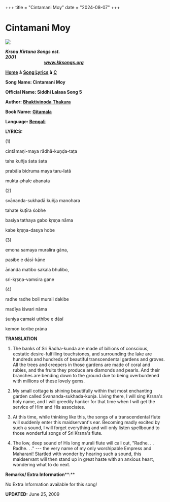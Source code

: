 +++
title = "Cintamani Moy"
date = "2024-08-07"
+++

# Cintamani Moy
[**![](http://kksongs.org/image_files/image002.jpg)**](http://kksongs.org/)

**_Krsna_** **_Kirtana Songs est. 2001_**                                                                                                                                                      **_www.kksongs.org_**

**[Home](http://kksongs.org/)** **à** **[Song Lyrics](http://kksongs.org/lyrics.html)** **à** **[C](http://kksongs.org/songs/song_c.html)**

**Song Name: Cintamani Moy**

**Official Name: Siddhi Lalasa Song 5**

**Author:** [**Bhaktivinoda** **Thakura**](http://kksongs.org/authors/list/bhaktivinoda.html)

**Book Name: [Gitamala](http://kksongs.org/authors/gitamala.html)**

**Language: [Bengali](http://kksongs.org/language/list/bengali.html)**

**LYRICS:**

(1)

cintāmaṇi-maya rādhā-kuṇḍa-taṭa

taha kuñja śata śata

prabāla bidruma maya taru-latā

mukta-phale abanata

(2)

svānanda-sukhadā kuñja manohara

tahate kuṭīra śobhe

basiya tathaya gabo kṛṣṇa nāma

kabe kṛṣṇa-dasya hobe

(3)

emona samaya muralira gāna,

pasibe e dāsī-kāne

ānanda matibo sakala bhulibo,

sri-kṛṣṇa-vamsira gane

(4)

radhe radhe boli murali dakibe

madīya īśwari nāma

śuniya camaki uthibe e dāsī

kemon koribe prāna

**TRANSLATION**

1) The banks of Sri Radha-kunda are made of billions of conscious, ecstatic desire-fulfilling touchstones, and surrounding the lake are hundreds and hundreds of beautiful transcendental gardens and groves. All the trees and creepers in those gardens are made of coral and rubies, and the fruits they produce are diamonds and pearls. And their branches are bending down to the ground due to being overburdened with millions of these lovely gems.

2) My small cottage is shining beautifully within that most enchanting garden called Svananda-sukhada-kunja. Living there, I will sing Krsna's holy name, and I will greedily hanker for that time when I will get the service of Him and His associates.

3) At this time, while thinking like this, the songs of a transcendental flute will suddenly enter this maidservant's ear. Becoming madly excited by such a sound, I will forget everything and will only listen spellbound to those wonderful songs of Sri Krsna's flute.

4) The low, deep sound of His long murali flute will call out, "Radhe. . . Radhe. . ." --- the very name of my only worshipable Empress and Maharani! Startled with wonder by hearing such a sound, this maidservant will then stand up in great haste with an anxious heart, wondering what to do next.

**Remarks/ Extra Information****:**

No Extra Information available for this song!

**UPDATED:** June 25, 2009
